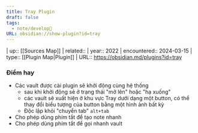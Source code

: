 ```yaml
---
title: Tray Plugin
draft: false
tags:
  - note/develop🍃
URL: obsidian://show-plugin?id=tray
---
```

| up:: [[Sources Map]]
| related:: 
| year:: 2022
| encountered:: 2024-03-15
| type:: [[Plugin Map|Plugin]]
| URL:: https://obsidian.md/plugins?id=tray

### Điểm hay
- Các vault được cài plugin sẽ khởi động cùng hệ thống
	- sau khi khởi động sẻ ở trạng thái "mở lên" hoặc "hạ xuống"
	- các vault sẽ xuất hiện ở khu vực Tray dưới dạng một button, có thể thay đổi biểu tượng của button bằng một hình ảnh bất kỳ
	- Độc lập khỏi "chuyển tab" `alt+tab`
- Cho phép dùng phím tắt để tạo note nhanh
- Cho phép dùng phím tắt để gọi nhanh vault